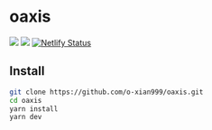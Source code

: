 # oaxis

<img src="https://img.shields.io/badge/-VuePress-35495e.svg?logo=vue.js&style=popout"> <img src="https://img.shields.io/badge/-Markdown-000000.svg?logo=markdown&style=popout">
[![Netlify Status](https://api.netlify.com/api/v1/badges/436a3a61-2faf-48d4-9600-22a265c78284/deploy-status)](https://app.netlify.com/sites/o-xian/deploys)

## Install

```sh
git clone https://github.com/o-xian999/oaxis.git
cd oaxis
yarn install
yarn dev
```
